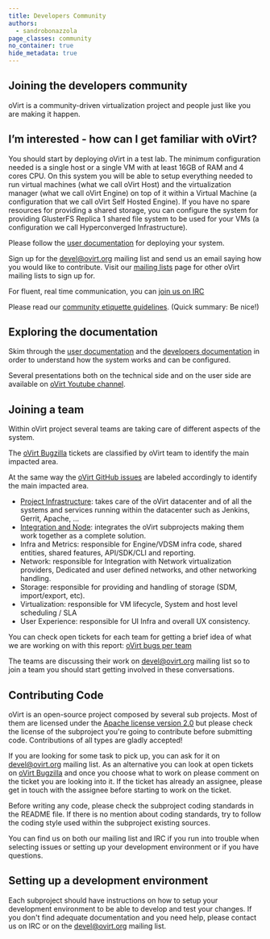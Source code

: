 ```yaml
---
title: Developers Community
authors:
  - sandrobonazzola
page_classes: community
no_container: true
hide_metadata: true
---
```

<section class="community_head">

# Joining the developers community

oVirt is a community-driven virtualization project and people just like you are making it happen.
</section>

<section class="container">

# I’m interested - how can I get familiar with oVirt?

You should start by deploying oVirt in a test lab. The minimum configuration needed is a single host or a single VM with at least 16GB of RAM and 4 cores CPU.
On this system you will be able to setup everything needed to run virtual machines (what we call oVirt Host) and the virtualization manager (what we call oVirt Engine)
on top of it within a Virtual Machine (a configuration that we call oVirt Self Hosted Engine).
If you have no spare resources for providing a shared storage, you can configure the system for providing GlusterFS Replica 1 shared file system to be used for your VMs
(a configuration we call Hyperconverged Infrastructure).

Please follow the [user documentation](/documentation/index.html) for deploying your system.

Sign up for the [devel@ovirt.org](https://lists.ovirt.org/archives/list/devel@ovirt.org/) mailing list and send us an email saying how you would like to contribute.
Visit our [mailing lists](https://lists.ovirt.org/archives/) page for other oVirt mailing lists to sign up for.

For fluent, real time communication, you can [join us on IRC](/community/about/contact.html#irc)

Please read our [community etiquette guidelines](/community/about/community-guidelines.html). (Quick summary: Be nice!)

# Exploring the documentation

Skim through the [user documentation](/documentation/index.html) and the [developers documentation](devdocs.html) in order to understand how the system works and can be configured.

Several presentations both on the technical side and on the user side are available on [oVirt Youtube channel](https://www.youtube.com/ovirtproject).

# Joining a team

Within oVirt project several teams are taking care of different aspects of the system.

The [oVirt Bugzilla](https://bugzilla.redhat.com/buglist.cgi?quicksearch=classification%3Aovirt) tickets are classified by oVirt team to identify the main impacted area.

At the same way the [oVirt GitHub issues](https://github.com/issues?q=is%3Aopen+is%3Aissue+user%3Aovirt+archived%3Afalse) are labeled accordingly to identify the main impacted area.

- [Project Infrastructure](infra/infrastructure.html): takes care of the oVirt datacenter and of all the systems and services running within the datacenter such as Jenkins, Gerrit, Apache, ...
- [Integration and Node](integration/index.html): integrates the oVirt subprojects making them work together as a complete solution.
- Infra and Metrics: responsible for Engine/VDSM infra code, shared entities, shared features, API/SDK/CLI and reporting.
- Network: responsible for Integration with Network virtualization providers, Dedicated and user defined networks, and other networking handling.
- Storage: responsible for providing and handling of storage (SDM, import/export, etc).
- Virtualization: responsible for VM lifecycle, System and host level scheduling / SLA
- User Experience: responsible for UI Infra and overall UX consistency.

You can check open tickets for each team for getting a brief idea of what we are working on with this report:
[oVirt bugs per team](https://bugzilla.redhat.com/report.cgi?x_axis_field=bug_status&y_axis_field=cf_ovirt_team&z_axis_field=target_milestone&no_redirect=1&query_format=report-table&bug_status=__open__&j_top=AND&f1=OP&j1=OR&f2=classification&o2=equals&v2=oVirt&f4=CP&f5=noop&o5=noop&v5=&format=table&action=wrap)


The teams are discussing their work on [devel@ovirt.org](https://lists.ovirt.org/archives/list/devel@ovirt.org/) mailing list so to join a team
you should start getting involved in these conversations.


# Contributing Code

oVirt is an open-source project composed by several sub projects. Most of them are licensed under the [Apache license version 2.0](https://www.apache.org/licenses/LICENSE-2.0.html)
but please check the license of the subproject you're going to contribute before submitting code.
Contributions of all types are gladly accepted!

If you are looking for some task to pick up, you can ask for it on [devel@ovirt.org](https://lists.ovirt.org/archives/list/devel@ovirt.org/) mailing list.
As an alternative you can look at open tickets on [oVirt Bugzilla](https://bugzilla.redhat.com/buglist.cgi?quicksearch=classification%3Aovirt) and once you choose what to work on
please comment on the ticket you are looking into it. If the ticket has already an assignee, please get in touch with the assignee before starting to work on the ticket.

Before writing any code, please check the subproject coding standards in the README file. If there is no mention about coding standards, try to follow
the coding style used within the subproject existing sources.

You can find us on both our mailing list and IRC if you run into trouble when selecting issues or setting up your development environment or if you have questions.

# Setting up a development environment

Each subproject should have instructions on how to setup your development environment to be able to develop and test your changes.
If you don't find adequate documentation and you need help, please contact us on IRC or on the [devel@ovirt.org](https://lists.ovirt.org/archives/list/devel@ovirt.org/) mailing list.

</section>
